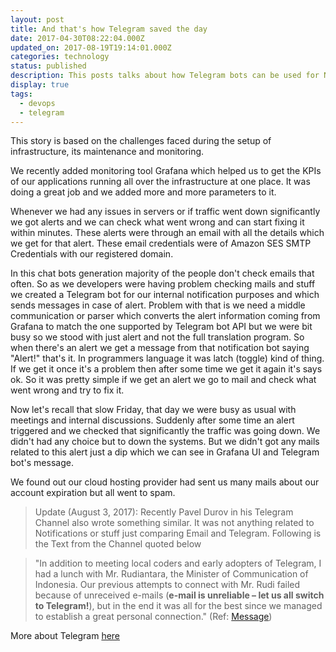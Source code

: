 ```yaml
---
layout: post
title: And that's how Telegram saved the day
date: 2017-04-30T08:22:04.000Z
updated_on: 2017-08-19T19:14:01.000Z
categories: technology
status: published
description: This posts talks about how Telegram bots can be used for Notifications.
display: true
tags:
  - devops
  - telegram
---
```


This story is based on the challenges faced during the setup of infrastructure, its maintenance and monitoring.

We recently added monitoring tool Grafana which helped us to get the KPIs of our applications running all over the infrastructure at one place. It was doing a great job and we added more and more parameters to it.

Whenever we had any issues in servers or if traffic went down significantly we got alerts and we can check what went wrong and can start fixing it within minutes. These alerts were through an email with all the details which we get for that alert. These email credentials were of Amazon SES SMTP Credentials with our registered domain.

In this chat bots generation majority of the people don't check emails that often. So as we developers were having problem checking mails and stuff we created a Telegram bot for our internal notification purposes and which sends messages in case of alert. Problem with that is we need a middle communication or parser which converts the alert information coming from Grafana to match the one supported by Telegram bot API but we were bit busy so we stood with just alert and not the full translation program. So when there's an alert we get a message from that notification bot saying "Alert!" that's it. In programmers language it was latch (toggle) kind of thing. If we get it once it's a problem then after some time we get it again it's says ok. So it was pretty simple if we get an alert we go to mail and check what went wrong and try to fix it.

Now let's recall that slow Friday, that day we were busy as usual with meetings and internal discussions. Suddenly after some time an alert triggered and we checked that significantly the traffic was going down. We didn't had any choice but to down the systems. But we didn't got any mails related to this alert just a dip which we can see in Grafana UI and Telegram bot's message.

We found out our cloud hosting provider had sent us many mails about our account expiration but all went to spam.

> Update (August 3, 2017): Recently Pavel Durov in his Telegram Channel also wrote something similar. It was not anything related to Notifications or stuff just comparing Email and Telegram. Following is the Text from the Channel quoted below

> "In addition to meeting local coders and early adopters of Telegram, I had a lunch with Mr. Rudiantara, the Minister of Communication of Indonesia. Our previous attempts to connect with Mr. Rudi failed because of unreceived e-mails (**e-mail is unreliable – let us all switch to Telegram!**), but in the end it was all for the best since we managed to establish a great personal connection." (Ref: [Message](https://t.me/durov/54))

More about Telegram [here](https://telegram.org)
